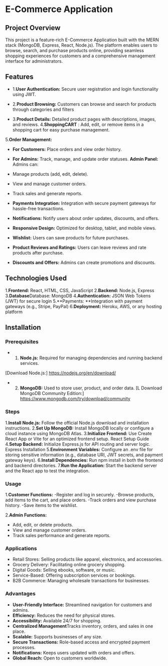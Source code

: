 # E-Commerce Application
## Project Overview
This project is a feature-rich E-Commerce Application built with the MERN stack (MongoDB, Express, React, Node.js). The platform enables users to browse, search, and purchase products online, providing seamless shopping experiences for customers and a comprehensive management interface for administrators.
## Features
- 1.**User Authentication:** Secure user registration and login functionality using JWT.
- 2.**Product Browsing:** Customers can browse and search for products through categories and filters

- 3.**Product Details:** Detailed product pages with descriptions, images, and reviews.
 4.**ShoppingCART**  : Add, edit, or remove items in a shopping cart for easy purchase management.
  
 5.**Order Management:**
- **For Customers:** Place orders and view order history.
- **For Admins:** Track, manage, and update order statuses.
  **Admin Panel:** Admins can:
- Manage products (add, edit, delete).

- View and manage customer orders.

- Track sales and generate reports.
- **Payments Integration:** Integration with secure payment gateways for hassle-free transactions.
- **Notifications:** Notify users about order updates, discounts, and offers.
- **Responsive Design:** Optimized for desktop, tablet, and mobile views.
- **Wishlist:** Users can save products for future purchases.
- **Product Reviews and Ratings:** Users can leave reviews and rate products after purchase.
- **Discounts and Offers:** Admins can create promotions and discounts.





## Technologies Used
1.**Frontend:** React, HTML, CSS, JavaScript 
2.**Backend:** Node.js, Express
3.**Database**Database: MongoDB
4.**Authentication:** JSON Web Tokens (JWT) for secure login
5.**Payments: **Integration with payment gateways (e.g., Stripe, PayPal)
6.**Deployment:** Heroku, AWS, or any hosting platform

  


## Installation
### Prerequisites

- 1. **Node.js:**  Required for managing dependencies and running backend services.

[Download Node.js:] https://nodejs.org/en/download/

- 2.  **MongoDB:** Used to store user, product, and order data.
 [L
Download MongoDB Community Edition:]
https://www.mongodb.com/try/download/community
### Steps
1.**Install Node.js:** Follow the official Node.js download and installation instructions.
2.**Set Up MongoDB:**
Install MongoDB locally or configure a cloud instance using MongoDB Atlas.
3.**Initialize Frontend:**
Use Create React App or Vite for an optimized frontend setup.
React Setup Guide
4.**Setup Backend:**
Initialize Express.js for API routing and server logic.
Express Installation
5.**Environment Variables:**
Configure an .env file for storing sensitive information (e.g., database URI, JWT secrets, and payment gateway keys).
6.**Install Dependencies:**
Run npm install in both the frontend and backend directories.
7.**Run the Application:**
Start the backend server and the React app to test the integration.
### Usage

1.**Customer Functions:**
-Register and log in securely.
-Browse products, add items to the cart, and place orders.
-Track orders and view purchase history.
-Save items to the wishlist.

2.**Admin Functions:**

- Add, edit, or delete products.
- View and manage customer orders.
- Track sales performance and generate reports.

### Applications
- Retail Stores: Selling products like apparel, electronics, and accessories.
- Grocery Delivery: Facilitating online grocery shopping.
- Digital Goods: Selling ebooks, software, or music.
- Service-Based: Offering subscription services or bookings.
- B2B Commerce: Managing wholesale transactions for businesses.
### Advantages
- **User-Friendly Interface:** Streamlined navigation for customers and admins.
- **Efficiency:** Reduces the need for physical stores.
- **Accessibility:** Available 24/7 for shopping.
- **Centralized Management**Tracks inventory, orders, and sales in one place.
- **Scalable:** Supports businesses of any size.
- **Secure Transactions:** Role-based access and encrypted payment processes.
- **Notifications:** Keeps users updated with orders and offers.
- **Global Reach:** Open to customers worldwide.

